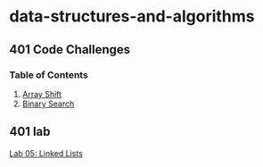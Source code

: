 # data-structures-and-algorithms

## 401 Code Challenges

### Table of Contents

1. [Array Shift](401-code-challenges/array-shift/README.md) 
2. [Binary Search](401-code-challenges/README/Binary-Search.md)

## 401 lab
[Lab 05: Linked Lists](401-code-challenges/README/Linked-Lists.md)

